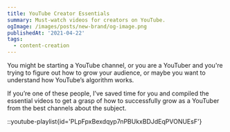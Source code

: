 ```yaml
---
title: YouTube Creator Essentials
summary: Must-watch videos for creators on YouTube.
ogImage: /images/posts/new-brand/og-image.png
publishedAt: '2021-04-22'
tags:
  - content-creation
---
```


You might be starting a YouTube channel, or you are a YouTuber and you're trying to figure out how
to grow your audience, or maybe you want to understand how YouTube’s algorithm works.

If you’re one of these people, I’ve saved time for you and compiled the essential videos to get a
grasp of how to successfully grow as a YouTuber from the best channels about the subject.

::youtube-playlist{id='PLpFpxBexdqyp7nPBUkxBDJdEqPVONUEsF'}
